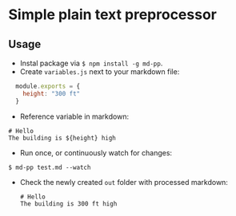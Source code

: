 # Simple plain text preprocessor

## Usage
 - Instal package via `$ npm install -g md-pp`.
 - Create `variables.js` next to your markdown file:

  ```javascript
    module.exports = {
      height: "300 ft"
    }
  ```
 - Reference variable in markdown:

  ```
  # Hello
  The building is ${height} high
  ```

- Run once, or continuously watch for changes:

 `$ md-pp test.md --watch`

- Check the newly created `out` folder with processed markdown:

  ```
  # Hello
  The building is 300 ft high
  ```
